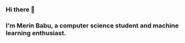 ### Hi there 👋
### I'm Merin Babu, a computer science student and machine learning enthusiast.

<!--
**MerinBabu/MerinBabu** is a ✨ _special_ ✨ repository because its `README.md` (this file) appears on your GitHub profile.


- 🌱 I’m currently learning Machine Learning and its applications on healthcare.
- 👯 I’m looking forward to experiment design and everything beautiful if time permits(if you know what I mean!)
- 🤔 I’m looking for help with ...
- 💬 Ask me about ...
- 😄 Prono
- ⚡ Fun fact: I love writing and exploring about international relations in my free time !
- 📫 Feel free to reach out to me at my social media handles:
   ![](https://img.shields.io/badge/<WORD_ON_LEFT>-<WORD_ON_RIGHT>-informational?style=flat&logo=data:image/svg%2bxml;base64,<BASE64_DATA>)

-->
